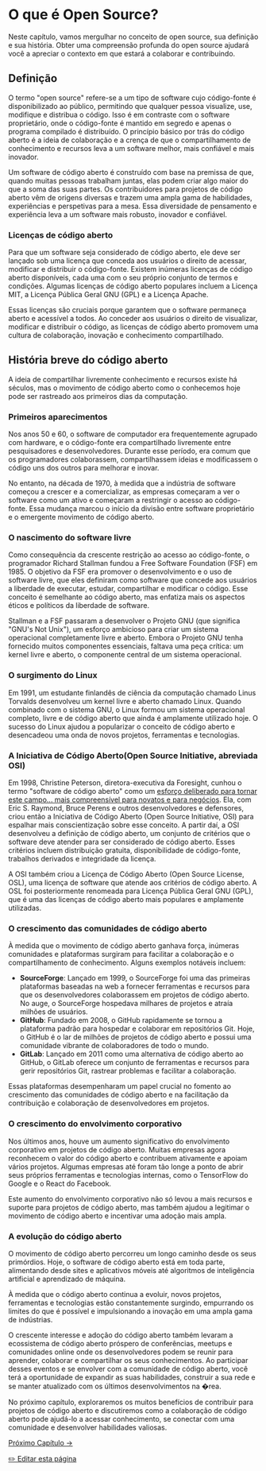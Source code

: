 ﻿# O que é Open Source?

Neste capítulo, vamos mergulhar no conceito de open source, sua definição e sua história. Obter uma compreensão profunda do open source ajudará você a apreciar o contexto em que estará a colaborar e contribuindo.

## Definição

O termo "open source" refere-se a um tipo de software cujo código-fonte é disponibilizado ao público, permitindo que qualquer pessoa visualize, use, modifique e distribua o código. Isso é em contraste com o software proprietário, onde o código-fonte é mantido em segredo e apenas o programa compilado é distribuído. O princípio básico por trás do código aberto é a ideia de colaboração e a crença de que o compartilhamento de conhecimento e recursos leva a um software melhor, mais confiável e mais inovador.

Um software de código aberto é construído com base na premissa de que, quando muitas pessoas trabalham juntas, elas podem criar algo maior do que a soma das suas partes. Os contribuidores para projetos de código aberto vêm de origens diversas e trazem uma ampla gama de habilidades, experiências e perspetivas para a mesa. Essa diversidade de pensamento e experiência leva a um software mais robusto, inovador e confiável.

### Licenças de código aberto

Para que um software seja considerado de código aberto, ele deve ser lançado sob uma licença que conceda aos usuários o direito de acessar, modificar e distribuir o código-fonte. Existem inúmeras licenças de código aberto disponíveis, cada uma com o seu próprio conjunto de termos e condições. Algumas licenças de código aberto populares incluem a Licença MIT, a Licença Pública Geral GNU (GPL) e a Licença Apache.

Essas licenças são cruciais porque garantem que o software permaneça aberto e acessível a todos. Ao conceder aos usuários o direito de visualizar, modificar e distribuir o código, as licenças de código aberto promovem uma cultura de colaboração, inovação e conhecimento compartilhado.

## História breve do código aberto

A ideia de compartilhar livremente conhecimento e recursos existe há séculos, mas o movimento de código aberto como o conhecemos hoje pode ser rastreado aos primeiros dias da computação.

### Primeiros aparecimentos

Nos anos 50 e 60, o software de computador era frequentemente agrupado com hardware, e o código-fonte era compartilhado livremente entre pesquisadores e desenvolvedores. Durante esse período, era comum que os programadores colaborassem, compartilhassem ideias e modificassem o código uns dos outros para melhorar e inovar.

No entanto, na década de 1970, à medida que a indústria de software começou a crescer e a comercializar, as empresas começaram a ver o software como um ativo e começaram a restringir o acesso ao código-fonte. Essa mudança marcou o início da divisão entre software proprietário e o emergente movimento de código aberto.

### O nascimento do software livre

Como consequência da crescente restrição ao acesso ao código-fonte, o programador Richard Stallman fundou a Free Software Foundation (FSF) em 1985. O objetivo da FSF era promover o desenvolvimento e o uso de software livre, que eles definiram como software que concede aos usuários a liberdade de executar, estudar, compartilhar e modificar o código. Esse conceito é semelhante ao código aberto, mas enfatiza mais os aspectos éticos e políticos da liberdade de software.

Stallman e a FSF passaram a desenvolver o Projeto GNU (que significa "GNU's Not Unix"), um esforço ambicioso para criar um sistema operacional completamente livre e aberto. Embora o Projeto GNU tenha fornecido muitos componentes essenciais, faltava uma peça crítica: um kernel livre e aberto, o componente central de um sistema operacional.

### O surgimento do Linux

Em 1991, um estudante finlandês de ciência da computação chamado Linus Torvalds desenvolveu um kernel livre e aberto chamado Linux. Quando combinado com o sistema GNU, o Linux formou um sistema operacional completo, livre e de código aberto que ainda é amplamente utilizado hoje. O sucesso do Linux ajudou a popularizar o conceito de código aberto e desencadeou uma onda de novos projetos, ferramentas e tecnologias.

### A Iniciativa de Código Aberto(Open Source Initiative, abreviada OSI)

Em 1998, Christine Peterson, diretora-executiva da Foresight, cunhou o termo "software de código aberto" como um [esforço deliberado para tornar este campo... mais compreensível para novatos e para negócios](https://opensource.com/article/18/2/coining-term-open-source-software). Ela, com Eric S. Raymond, Bruce Perens e outros desenvolvedores e defensores, criou então a Iniciativa de Código Aberto (Open Source Initiative, OSI) para espalhar mais conscientização sobre esse conceito. A partir daí, a OSI desenvolveu a definição de código aberto, um conjunto de critérios que o software deve atender para ser considerado de código aberto. Esses critérios incluem distribuição gratuita, disponibilidade de código-fonte, trabalhos derivados e integridade da licença.

A OSI também criou a Licença de Código Aberto (Open Source License, OSL), uma licença de software que atende aos critérios de código aberto. A OSL foi posteriormente renomeada para Licença Pública Geral GNU (GPL), que é uma das licenças de código aberto mais populares e amplamente utilizadas.

### O crescimento das comunidades de código aberto

À medida que o movimento de código aberto ganhava força, inúmeras comunidades e plataformas surgiram para facilitar a colaboração e o compartilhamento de conhecimento. Alguns exemplos notáveis incluem:

- **SourceForge**: Lançado em 1999, o SourceForge foi uma das primeiras plataformas baseadas na web a fornecer ferramentas e recursos para que os desenvolvedores colaborassem em projetos de código aberto. No auge, o SourceForge hospedava milhares de projetos e atraía milhões de usuários.
- **GitHub**: Fundado em 2008, o GitHub rapidamente se tornou a plataforma padrão para hospedar e colaborar em repositórios Git. Hoje, o GitHub é o lar de milhões de projetos de código aberto e possui uma comunidade vibrante de colaboradores de todo o mundo.
- **GitLab**: Lançado em 2011 como uma alternativa de código aberto ao GitHub, o GitLab oferece um conjunto de ferramentas e recursos para gerir repositórios Git, rastrear problemas e facilitar a colaboração.

Essas plataformas desempenharam um papel crucial no fomento ao crescimento das comunidades de código aberto e na facilitação da contribuição e colaboração de desenvolvedores em projetos.

### O crescimento do envolvimento corporativo

Nos últimos anos, houve um aumento significativo do envolvimento corporativo em projetos de código aberto. Muitas empresas agora reconhecem o valor do código aberto e contribuem ativamente e apoiam vários projetos. Algumas empresas até foram tão longe a ponto de abrir seus próprios ferramentas e tecnologias internas, como o TensorFlow do Google e o React do Facebook.

Este aumento do envolvimento corporativo não só levou a mais recursos e suporte para projetos de código aberto, mas também ajudou a legitimar o movimento de código aberto e incentivar uma adoção mais ampla.

### A evolução do código aberto

O movimento de código aberto percorreu um longo caminho desde os seus primórdios. Hoje, o software de código aberto está em toda parte, alimentando desde sites e aplicativos móveis até algoritmos de inteligência artificial e aprendizado de máquina.

À medida que o código aberto continua a evoluir, novos projetos, ferramentas e tecnologias estão constantemente surgindo, empurrando os limites do que é possível e impulsionando a inovação em uma ampla gama de indústrias.

O crescente interesse e adoção do código aberto também levaram a ecossistema de código aberto próspero de conferências, meetups e comunidades online onde os desenvolvedores podem se reunir para aprender, colaborar e compartilhar os seus conhecimentos. Ao participar desses eventos e se envolver com a comunidade de código aberto, você terá a oportunidade de expandir as suas habilidades, construir a sua rede e se manter atualizado com os últimos desenvolvimentos na �rea.

No próximo capítulo, exploraremos os muitos benefícios de contribuir para projetos de código aberto e discutiremos como a colaboração de código aberto pode ajudá-lo a acessar conhecimento, se conectar com uma comunidade e desenvolver habilidades valiosas.

[Próximo Capítulo ->](/translations/pt-br/03-por-que-open-source.md)

<a href="https://github.com/open-sauced/intro/edit/main/translations/pt-br/02-o-que-é-open-source.md">
✏️  Editar esta página
</a>